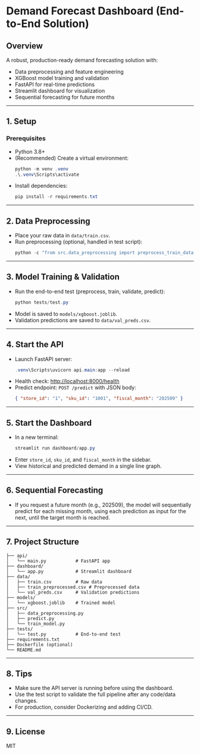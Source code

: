 # Demand Forecast Dashboard (End-to-End Solution)

## Overview
A robust, production-ready demand forecasting solution with:
- Data preprocessing and feature engineering
- XGBoost model training and validation
- FastAPI for real-time predictions
- Streamlit dashboard for visualization
- Sequential forecasting for future months

---

## 1. Setup

### Prerequisites
- Python 3.8+
- (Recommended) Create a virtual environment:
  ```powershell
  python -m venv .venv
  .\.venv\Scripts\activate
  ```
- Install dependencies:
  ```powershell
  pip install -r requirements.txt
  ```

---

## 2. Data Preprocessing

- Place your raw data in `data/train.csv`.
- Run preprocessing (optional, handled in test script):
  ```powershell
  python -c "from src.data_preprocessing import preprocess_train_data; df = preprocess_train_data('data/train.csv', target_col='units_sold'); df.to_csv('data/train_preprocessed.csv', index=False)"
  ```

---

## 3. Model Training & Validation

- Run the end-to-end test (preprocess, train, validate, predict):
  ```powershell
  python tests/test.py
  ```
- Model is saved to `models/xgboost.joblib`.
- Validation predictions are saved to `data/val_preds.csv`.

---

## 4. Start the API

- Launch FastAPI server:
  ```powershell
  .venv\Scripts\uvicorn api.main:app --reload
  ```
- Health check: [http://localhost:8000/health](http://localhost:8000/health)
- Predict endpoint: `POST /predict` with JSON body:
  ```json
  { "store_id": "1", "sku_id": "1001", "fiscal_month": "202509" }
  ```

---

## 5. Start the Dashboard

- In a new terminal:
  ```powershell
  streamlit run dashboard/app.py
  ```
- Enter `store_id`, `sku_id`, and `fiscal_month` in the sidebar.
- View historical and predicted demand in a single line graph.

---

## 6. Sequential Forecasting
- If you request a future month (e.g., 202509), the model will sequentially predict for each missing month, using each prediction as input for the next, until the target month is reached.

---

## 7. Project Structure
```
├── api/
│   └── main.py           # FastAPI app
├── dashboard/
│   └── app.py            # Streamlit dashboard
├── data/
│   ├── train.csv         # Raw data
│   ├── train_preprocessed.csv # Preprocessed data
│   └── val_preds.csv     # Validation predictions
├── models/
│   └── xgboost.joblib    # Trained model
├── src/
│   ├── data_preprocessing.py
│   ├── predict.py
│   └── train_model.py
├── tests/
│   └── test.py           # End-to-end test
├── requirements.txt
├── Dockerfile (optional)
└── README.md
```

---

## 8. Tips
- Make sure the API server is running before using the dashboard.
- Use the test script to validate the full pipeline after any code/data changes.
- For production, consider Dockerizing and adding CI/CD.

---

## 9. License
MIT

